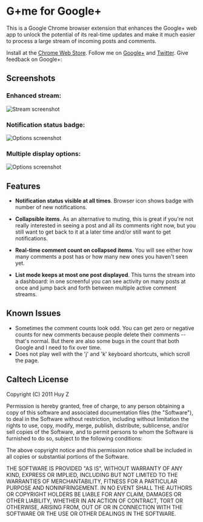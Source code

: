 G+me for Google+
================

This is a Google Chrome browser extension that enhances the Google+ web app
to unlock the potential of its real-time updates and make it much easier to
process a large stream of incoming posts and comments.

Install at the [Chrome Web Store](http://goo.gl/jlY8E).
Follow me on [Google+](http://goo.gl/UmSoR) and
[Twitter](http://twitter.com/huyplus).
Give feedback on Google+: </p>


Screenshots
-----------

### Enhanced stream: ###

![Stream
screenshot](google-plus-me/raw/master/screenshots/screenshot-gpme-stream.png)

### Notification status badge: ###

![Options
screenshot](google-plus-me/raw/master/screenshots/screenshot-gpme-browser-icon.png)

### Multiple display options: ###

![Options
screenshot](google-plus-me/raw/master/screenshots/screenshot-gpme-options.png)

Features
--------
- **Notification status visible at all times**. Browser icon shows badge with number of new notifications.

- **Collapsible items**. As an alternative to muting, this is great if you're not really interested in seeing a post and all its comments right now, but you still want to get back to it at a later time and/or still want to get notifications.

- **Real-time comment count on collapsed items**. You will see either how many comments a post has or how many new ones you haven't seen yet.

- **List mode keeps at most one post displayed**. This turns the stream into a dashboard: in one screenful you can see activity on many posts at once and jump back and forth between multiple active comment streams.


Known Issues
------------
 *  Sometimes the comment counts look odd. You can get zero or negative counts
    for new comments because people delete their comments -- that's normal.
    But there are also some bugs in the count that both Google and I need to
    fix over time.
 *  Does not play well with the 'j' and 'k' keyboard shortcuts, which scroll
    the page.


Caltech License
---------------

Copyright (C) 2011 Huy Z

Permission is hereby granted, free of charge, to any person obtaining
a copy of this software and associated documentation files (the
"Software"), to deal in the Software without restriction, including
without limitation the rights to use, copy, modify, merge, publish,
distribute, sublicense, and/or sell copies of the Software, and to
permit persons to whom the Software is furnished to do so, subject to
the following conditions:

The above copyright notice and this permission notice shall be
included in all copies or substantial portions of the Software.

THE SOFTWARE IS PROVIDED "AS IS", WITHOUT WARRANTY OF ANY KIND,
EXPRESS OR IMPLIED, INCLUDING BUT NOT LIMITED TO THE WARRANTIES OF
MERCHANTABILITY, FITNESS FOR A PARTICULAR PURPOSE AND
NONINFRINGEMENT. IN NO EVENT SHALL THE AUTHORS OR COPYRIGHT HOLDERS BE
LIABLE FOR ANY CLAIM, DAMAGES OR OTHER LIABILITY, WHETHER IN AN ACTION
OF CONTRACT, TORT OR OTHERWISE, ARISING FROM, OUT OF OR IN CONNECTION
WITH THE SOFTWARE OR THE USE OR OTHER DEALINGS IN THE SOFTWARE.
